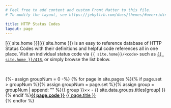 ```yaml
---
# Feel free to add content and custom Front Matter to this file.
# To modify the layout, see https://jekyllrb.com/docs/themes/#overriding-theme-defaults

title: HTTP Status Codes
layout: page
---
```


[{{ site.home }}]({{ site.home }}) is an easy to reference database of HTTP Status
Codes with their definitions and helpful code references all in one
place. Visit an individual status code via
`{{ site.home}}/<code>` such as
[`{{ site.home }}/418`](./418), or simply browse the list below.

<br>

{%- assign groupNum = 0 -%}
{% for page in site.pages %}{% if page.set > groupNum %}{% assign groupNum = page.set %}{% assign group = groupNum | append: "" %}<span style='color: {{ site.data.groups.colors[group] }}'>{{ group }}&times;&times;</span> - {{ site.data.groups.titles[group] }}<br>{% endif %}<a style='color: {{ site.data.groups.colors[group] }}; font-weight: bold' href="./{{ page.code }}">{{ page.code }}</a> <a href="./{{ page.code }}">{{ page.title }}</a><br>{% endfor %}
